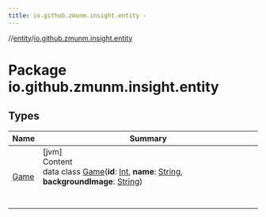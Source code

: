 ```yaml
---
title: io.github.zmunm.insight.entity -
---
```

//[entity](../../index.md)/[io.github.zmunm.insight.entity](index.md)



# Package io.github.zmunm.insight.entity  


## Types  
  
|  Name |  Summary | 
|---|---|
| <a name="io.github.zmunm.insight.entity/Game///PointingToDeclaration/"></a>[Game](-game/index.md)| <a name="io.github.zmunm.insight.entity/Game///PointingToDeclaration/"></a>[jvm]  <br>Content  <br>data class [Game](-game/index.md)(**id**: [Int](https://kotlinlang.org/api/latest/jvm/stdlib/kotlin/-int/index.html), **name**: [String](https://kotlinlang.org/api/latest/jvm/stdlib/kotlin/-string/index.html), **backgroundImage**: [String](https://kotlinlang.org/api/latest/jvm/stdlib/kotlin/-string/index.html))  <br><br><br>|

